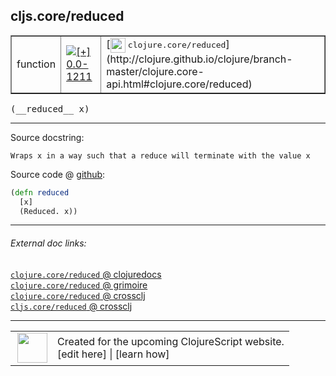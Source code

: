 ## cljs.core/reduced



 <table border="1">
<tr>
<td>function</td>
<td><a href="https://github.com/cljsinfo/cljs-api-docs/tree/0.0-1211"><img valign="middle" alt="[+] 0.0-1211" title="Added in 0.0-1211" src="https://img.shields.io/badge/+-0.0--1211-lightgrey.svg"></a> </td>
<td>
[<img height="24px" valign="middle" src="http://i.imgur.com/1GjPKvB.png"> <samp>clojure.core/reduced</samp>](http://clojure.github.io/clojure/branch-master/clojure.core-api.html#clojure.core/reduced)
</td>
</tr>
</table>


 <samp>
(__reduced__ x)<br>
</samp>

---





Source docstring:

```
Wraps x in a way such that a reduce will terminate with the value x
```


Source code @ [github](https://github.com/clojure/clojurescript/blob/r1.7.10/src/main/cljs/cljs/core.cljs#L1248-L1251):

```clj
(defn reduced
  [x]
  (Reduced. x))
```

<!--
Repo - tag - source tree - lines:

 <pre>
clojurescript @ r1.7.10
└── src
    └── main
        └── cljs
            └── cljs
                └── <ins>[core.cljs:1248-1251](https://github.com/clojure/clojurescript/blob/r1.7.10/src/main/cljs/cljs/core.cljs#L1248-L1251)</ins>
</pre>

-->

---



###### External doc links:

[`clojure.core/reduced` @ clojuredocs](http://clojuredocs.org/clojure.core/reduced)<br>
[`clojure.core/reduced` @ grimoire](http://conj.io/store/v1/org.clojure/clojure/1.7.0-beta3/clj/clojure.core/reduced/)<br>
[`clojure.core/reduced` @ crossclj](http://crossclj.info/fun/clojure.core/reduced.html)<br>
[`cljs.core/reduced` @ crossclj](http://crossclj.info/fun/cljs.core.cljs/reduced.html)<br>

---

 <table>
<tr><td>
<img valign="middle" align="right" width="48px" src="http://i.imgur.com/Hi20huC.png">
</td><td>
Created for the upcoming ClojureScript website.<br>
[edit here] | [learn how]
</td></tr></table>

[edit here]:https://github.com/cljsinfo/cljs-api-docs/blob/master/cljsdoc/cljs.core/reduced.cljsdoc
[learn how]:https://github.com/cljsinfo/cljs-api-docs/wiki/cljsdoc-files

<!--

This information was too distracting to show to readers, but I'll leave it
commented here since it is helpful to:

- pretty-print the data used to generate this document
- and show how to retrieve that data



The API data for this symbol:

```clj
{:ns "cljs.core",
 :name "reduced",
 :signature ["[x]"],
 :history [["+" "0.0-1211"]],
 :type "function",
 :full-name-encode "cljs.core/reduced",
 :source {:code "(defn reduced\n  [x]\n  (Reduced. x))",
          :title "Source code",
          :repo "clojurescript",
          :tag "r1.7.10",
          :filename "src/main/cljs/cljs/core.cljs",
          :lines [1248 1251]},
 :full-name "cljs.core/reduced",
 :clj-symbol "clojure.core/reduced",
 :docstring "Wraps x in a way such that a reduce will terminate with the value x"}

```

Retrieve the API data for this symbol:

```clj
;; from Clojure REPL
(require '[clojure.edn :as edn])
(-> (slurp "https://raw.githubusercontent.com/cljsinfo/cljs-api-docs/catalog/cljs-api.edn")
    (edn/read-string)
    (get-in [:symbols "cljs.core/reduced"]))
```

-->
